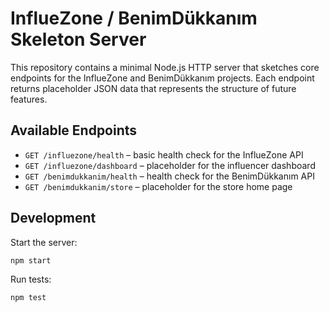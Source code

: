 # InflueZone / BenimDükkanım Skeleton Server

This repository contains a minimal Node.js HTTP server that sketches core endpoints for the InflueZone and BenimDükkanım projects. Each endpoint returns placeholder JSON data that represents the structure of future features.

## Available Endpoints

- `GET /influezone/health` – basic health check for the InflueZone API
- `GET /influezone/dashboard` – placeholder for the influencer dashboard
- `GET /benimdukkanim/health` – health check for the BenimDükkanım API
- `GET /benimdukkanim/store` – placeholder for the store home page

## Development

Start the server:

```bash
npm start
```

Run tests:

```bash
npm test
```
